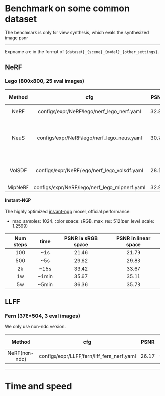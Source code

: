 # Benchmark on some common dataset

The benchmark is only for view synthesis, which evals the synthesized image psnr.

-----------------------------------------------------------------------
Expname are in the format of `{dataset}_{scene}_{model}_{other_settings}`.


## NeRF
### Lego  (800x800, 25 eval images)

| Method |        cfg         | PSNR |    Official repo   |    Official PSNR     | paper PSNR  | Others |
|:------:|:------------------:|:----:|:------------------:|:--------------------:|:-----------:|:-------|
|  NeRF  |configs/expr/NeRF/lego/nerf_lego_nerf.yaml|32.86|https://github.com/yenchenlin/nerf-pytorch|32.3|32.54|  |
|  NeuS  |configs/expr/NeRF/lego/nerf_lego_neus.yaml|30.78|https://github.com/Totoro97/NeuS| 31.12 |  NA |-30.84 in smaller sphere /-embed_pts=10 following official repo|
| VolSDF |configs/expr/NeRF/lego/nerf_lego_volsdf.yaml|28.14| https://github.com/lioryariv/volsdf | 20.77 |NA| Official repo not converge well on lego scene  |
|MipNeRF |configs/expr/NeRF/lego/nerf_lego_mipnerf.yaml|32.93| https://github.com/google/mipnerf | TODO |35.74||

#### Instant-NGP
The highly optimized [instant-ngp](https://github.com/NVlabs/instant-ngp) model, official performance:
- max_samples: 1024, color space: sRGB, max_res: 512(per_level_scale: 1.2599)

| Num steps | time | PSNR in sRGB space | PSNR in linear space|
|:---------:|:----:|:--------------------:|:-----------------:|
| 100 | ~1s | 21.46 | 21.79 |
| 500 | ~5s | 29.62 | 29.83 |
| 2k  | ~15s| 33.42 | 33.67 |
| 1w  |~1min| 35.67 | 35.11 |
| 5w  |~5min| 36.36 | 35.78 |


## LLFF
### Fern  (378*504, 3 eval images)
We only use non-ndc version.

| Method |        cfg         | PSNR |    Official repo   |    Official PSNR     | paper PSNR  |
|:------:|:------------------:|:----:|:------------------:|:--------------------:|:-----------:|
|NeRF(non-ndc)|configs/expr/LLFF/fern/llff_fern_nerf.yaml|26.17|https://github.com/yenchenlin/nerf-pytorch|26.29(non-ndc)|NA|


-----------------------------------------------------------------------

# Time and speed

